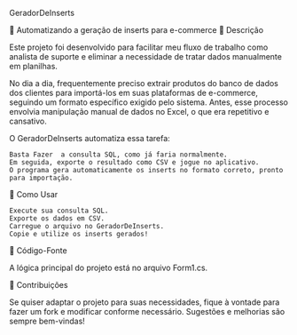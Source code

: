 GeradorDeInserts

🚀 Automatizando a geração de inserts para e-commerce
📌 Descrição

Este projeto foi desenvolvido para facilitar meu fluxo de trabalho como analista de suporte e eliminar a necessidade de tratar dados manualmente em planilhas.

No dia a dia, frequentemente preciso extrair produtos do banco de dados dos clientes para importá-los em suas plataformas de e-commerce, seguindo um formato específico exigido pelo sistema. Antes, esse processo envolvia manipulação manual de dados no Excel, o que era repetitivo e cansativo.

O GeradorDeInserts automatiza essa tarefa:

    Basta Fazer  a consulta SQL, como já faria normalmente.
    Em seguida, exporte o resultado como CSV e jogue no aplicativo.
    O programa gera automaticamente os inserts no formato correto, pronto para importação.

🔧 Como Usar

    Execute sua consulta SQL.
    Exporte os dados em CSV.
    Carregue o arquivo no GeradorDeInserts.
    Copie e utilize os inserts gerados!

📂 Código-Fonte

A lógica principal do projeto está no arquivo Form1.cs.

🤝 Contribuições


Se quiser adaptar o projeto para suas necessidades, fique à vontade para fazer um fork e modificar conforme necessário. Sugestões e melhorias são sempre bem-vindas!

